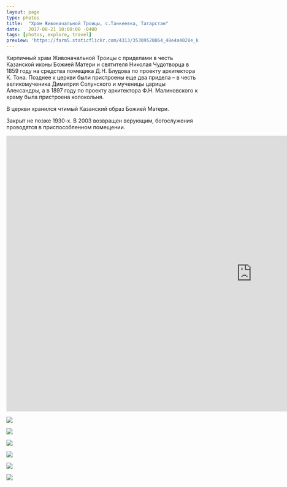 ```yaml
---
layout: page
type: photos
title:  "Храм Живоначальной Троицы, с.Танкеевка, Татарстан"
date:   2017-08-21 10:00:00 -0400
tags: [photos, explore, travel]
preview: 'https://farm5.staticflickr.com/4313/35309520864_48e4a4028e_k.jpg'
---
```


Кирпичный храм Живоначальной Троицы с приделами в честь Казанской иконы Божией Матери и святителя Николая Чудотворца в 1859 году на средства помещика Д.Н. Блудова по проекту архитектора К. Тона. Позднее к церкви были пристроены еще два придела – в честь великомученика Димитрия Солунского и мученицы царицы Александры, а в 1897 году по проекту архитектора Ф.Н. Малиновского к храму была пристроена колокольня.

В церкви хранился чтимый Казанский образ Божией Матери.

Закрыт не позже 1930-х. В 2003 возвращен верующим, богослужения проводятся в приспособленном помещении.

<div class="post-iframe"><iframe width="1280" height="720" src="https://www.youtube.com/embed/6Yz6fI2XBKo?rel=0&amp;showinfo=0" frameborder="0" allowfullscreen=""></iframe></div>

![](https://farm5.staticflickr.com/4293/35342601573_f3610918dd_k.jpg)

![](https://farm5.staticflickr.com/4324/35309523504_f04a29834e_k.jpg)

![](https://farm5.staticflickr.com/4325/35342599823_d5924c4465_k.jpg)

![](https://farm5.staticflickr.com/4313/35309520864_48e4a4028e_k.jpg)

![](https://farm5.staticflickr.com/4306/35309518964_7f99c1a3c8_k.jpg)

![](https://farm5.staticflickr.com/4304/35342596623_f4dee74477_k.jpg)
